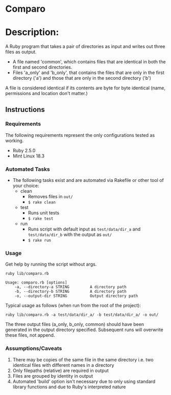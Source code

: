 
# Comparo

# Description:

A Ruby program that takes a pair of directories as input and writes
out three files as output.
* A file named 'common', which contains files that are identical in both the
  first and second directories.
* Files 'a\_only' and 'b\_only', that contains the files that are only in
  the first directory ('a') and those that are only in the second
  directory ('b')

A file is considered identical if its contents are byte for byte identical (name,
permissions and location don't matter.)

## Instructions
### Requirements
The following requirements represent the only configurations tested as working.
* Ruby 2.5.0
* Mint Linux 18.3

### Automated Tasks
* The following tasks exist and are automated via Rakefile or other tool of your choice:
  * clean
    - Removes files in ```out/```
    - ```$ rake clean```
  * test
    - Runs unit tests
    - ```$ rake test```
  * run
    - Runs script with default input as ```test/data/dir_a``` and ```test/data/dir_b``` with the output as ```out/```
    - ```$ rake run```

### Usage

Get help by running the script without args.

```
ruby lib/comparo.rb
```
 
```
Usage: comparo.rb [options]
    -a, --directory-a STRING         A directory path
    -b, --directory-b STRING         A directory path
    -o, --output-dir STRING          Output directory path
```

Typical usage as follows (when run from the root of the project):

```ruby lib/comparo.rb -a test/data/dir_a/ -b test/data/dir_a/ -o out/```

The three output files (a_only, b_only, common) should have been generated in the output directory specified. Subsequent runs will overwrite these files, not append.

### Assumptions/Caveats

1. There may be copies of the same file in the same directory i.e. two identical files with different names in a directory
2. Only filepaths (relative) are required in output
3. Files are grouped by identity in output
4. Automated 'build' option isn't necessary due to only using standard library functions and due to Ruby's interpreted nature
